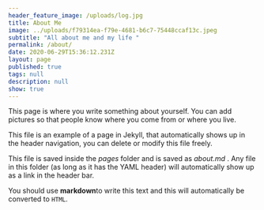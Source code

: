 ```yaml
---
header_feature_image: /uploads/log.jpg
title: About Me
image: ../uploads/f79314ea-f79e-4681-b6c7-75448ccaf13c.jpeg
subtitle: "All about me and my life "
permalink: /about/
date: 2020-06-29T15:36:12.231Z
layout: page
published: true
tags: null
description: null
show: true
---
```


This page is where you write something about yourself. You can add pictures so that people know where you come from or where you live.

This file is an example of a page in Jekyll, that automatically shows up in the header navigation, you can delete or modify this file freely.

This file is saved inside the _pages_ folder and is saved as _about.md_ . Any file in this folder (as long as it has  the YAML header) will automatically show up as a link in the header bar.

You should use **markdown**to write this text and this will automatically be converted to `HTML`.
